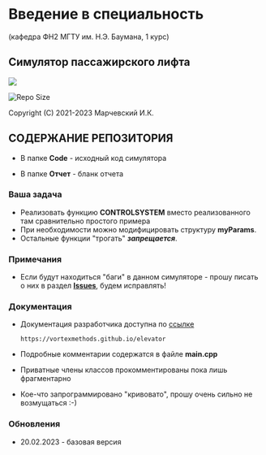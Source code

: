 Введение в специальность 
========================

(кафедра ФН2 МГТУ им. Н.Э. Баумана, 1 курс)

Симулятор пассажирского лифта
-----------------------------

<p align="left"><img src="https://www.unitalm.ru/blog/wp-content/uploads/ekspluatacia-liftov.png"></p>

![Repo Size](https://img.shields.io/github/repo-size/vortexmethods/elevator.svg)

Copyright (C) 2021-2023 Марчевский И.К.


СОДЕРЖАНИЕ РЕПОЗИТОРИЯ
----------------------

* В папке **Code** - исходный код симулятора

* В папке **Отчет** - бланк отчета

### Ваша задача 

* Реализовать функцию **CONTROLSYSTEM** вместо реализованного там сравнительно простого примера 
* При необходимости можно модифицировать структуру **myParams**.
* Остальные функции "трогать" ***запрещается***.

### Примечания
* Если будут находиться "баги" в данном симуляторе - прошу писать о них в раздел [**Issues**](https://github.com/vortexmethods/elevator/issues), будем исправлять!

### Документация
* Документация разработчика доступна по [ссылке](https://vortexmethods.github.io/elevator)

      https://vortexmethods.github.io/elevator

* Подробные комментарии содержатся в файле **main.cpp**
* Приватные члены классов прокомментированы пока лишь фрагментарно
* Кое-что запрограммировано "кривовато", прошу очень сильно не возмущаться :-)

### Обновления
* 20.02.2023 - базовая версия

<!---
* 20.02.2022 - внесены небольшие изменения, исправлены замеченные ошибки и неточности
* 24.03.2021 - добавлен вывод в файл либо на экран статистики по пассажирам
* 25.03.2021 - добавлена документация в формате [doxygen](http://www.doxygen.org) и исправлены мелкие ошибки
* 29.03.2021 - реализованы функции ухода пассажира, не дождавшегося лифта, посадки пассажира в лифт в другую сторону, нажатия пассажирами кнопки "ход" и, самое главное, ***возможности работы с несколькими лифтами***
* 14.04.2021 - добавлены константы (в public-секции класса **control**), задающие времена выполнения основных операций, а также скорость движения лифта (изменять их нельзя)
* 25.05.2021 - исправлены замеченные ошибки; реализована возможность считывания расписания появления пассажиров из файла; добавлен тестовый файл расписания, результаты работы для которого следует включить в отчет; выложен макет отчета 
* 29.05.2021 - исправлена ошибка, из-за которой лифт, стоящий на этаже с закрытыми дверьми, не сажал людей, появляющихся на этом этаже --- теперь двери открываются и происходит посадка пассажиров (если только индикатор горит подходящим образом); исправлена ошибка с переменой движения лифта; исправлена ошибка с незакрывающимися дверьми лифта; чуть ускорена процедура посадки в лифт, если он пустой - теперь пропускается фаза высадки; исправлен очевидный баг в начислении штрафов; сделан "цветной" вывод в консоль (спасибо А. Сатохину!)
-->